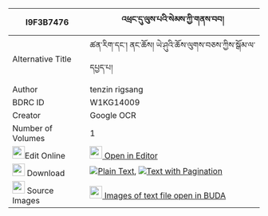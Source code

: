 |I9F3B7476|འཕྲང་དུ་ལུས་པའི་སེམས་ཀྱི་གནས་བབ། 
| --- | --- 
|Alternative Title |ཚན་རིག་དང་། ནང་ཆོས། ཡེ་ཤུའི་ཆོས་ལུགས་བཅས་ཀྱིས་སྒོམ་ལ་དཔྱད་པ།
|Author| tenzin rigsang
|BDRC ID | W1KG14009
|Creator | Google OCR
|Number of Volumes| 1
|<img width="25" src="https://img.icons8.com/color/25/000000/edit-property.png">Edit Online| [<img width="25" src="https://avatars.githubusercontent.com/u/45091458?s=200&v=4"> Open in Editor](http://editor.openpecha.org/I9F3B7476)
|<img width="25" src="https://img.icons8.com/fluent/48/000000/download-2.png"/>  Download | [![](https://img.icons8.com/color/20/000000/txt.png)Plain Text](https://github.com/Openpecha/I9F3B7476/releases/download/v2/trang_du_lupa_i_sem_kyi_ne_bab_plain_I9F3B7476.zip), [![](https://img.icons8.com/color/20/000000/txt.png)Text with Pagination](https://github.com/Openpecha/I9F3B7476/releases/download/v2/trang_du_lupa_i_sem_kyi_ne_bab_pages_I9F3B7476.zip)
|<img width="25" src="https://img.icons8.com/plasticine/100/000000/pictures-folder.png"/>  Source Images | [<img width="25" src="https://library.bdrc.io/icons/BUDA-small.svg"> Images of text file open in BUDA](https://library.bdrc.io/show/bdr:W1KG14009)